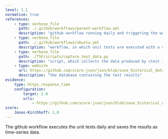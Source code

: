 ```yaml
---
level: 1.1
normative: true
references:
    - type: verbose_file
      path: ./.github/workflows/parent-workflow.yml
      description: "github workflow running daily and triggering the workflow ubuntu"
    - type: verbose_file
      path: ./.github/workflows/ubuntu.yml
      description: "workflow, in which unit tests are executed with a myriad of test environments and test results are captured."
    - type: verbose_file
      path: ./TSF/scripts/capture_test_data.py
      description: "script, which collects the data produced by ctest in a database"
    - type: website
      url: https://github.com/score-json/json/blob/save_historical_data/TSF/MemoryEfficientTestResultData.db
      description: "the database containing the test results"
evidence:
    type: https_response_time
    configuration:
        target: 2.0
        urls:
            - https://github.com/score-json/json/blob/save_historical_data/TSF/MemoryEfficientTestResultData.db
score:
    Jonas-Kirchhoff: 1.0
---
```


The github workflow executes the unit tests daily and saves the results as time-series data.